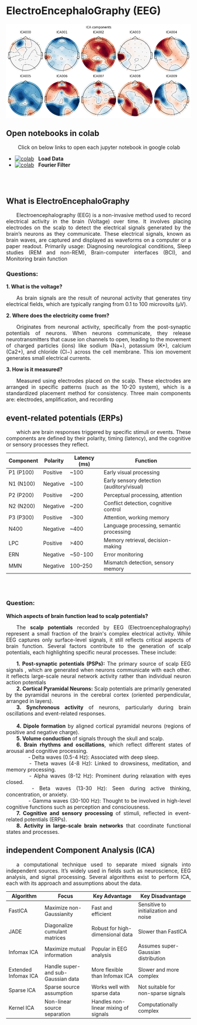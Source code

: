 # **ElectroEncephaloGraphy (EEG)**

<img align='center' width='800' src="https://github.com/Mhddaraaa/start/blob/main/ElectroEncephaloGraphy(EEG)/ICA.png">
<br>

## Open notebooks in colab
<p align='justify'>
    &emsp;&emsp; Click on below links to open each jupyter notebook in google colab
</p>

[logo]: https://colab.research.google.com/assets/colab-badge.svg

- [![colab][logo]](https://colab.research.google.com/github.com/Mhddaraaa/start/blob/main/ElectroEncephaloGraphy(EEG)/1_MNE_loadData.ipynb) &nbsp; **Load Data**
- [![colab][logo]](https://colab.research.google.com/github.com/Mhddaraaa/start/blob/main/ElectroEncephaloGraphy(EEG)/2_MNE_filterDataFourier.ipynb) &nbsp; **Fourier Filter**

<br><br>

##	**What is ElectroEncephaloGraphy**

<p align='justify'>
    &emsp;&emsp;Electroencephalography (EEG) is a non-invasive method used to record electrical activity in the brain (Voltage) over time.
  It involves placing electrodes on the scalp to detect the electrical signals generated by the brain’s neurons as they communicate.
  These electrical signals, known as brain waves, are captured and displayed as waveforms on a computer or a paper readout.
Primarily usage: Diagnosing neurological conditions, Sleep studies (REM and non-REM), Brain-computer interfaces (BCI), and Monitoring brain function
</p>

###	**Questions:**

**1.	What is the voltage?**
<p align='justify'>
    &emsp;&emsp;As brain signals are the result of neuronal activity that generates tiny electrical fields, which are typically ranging from
  0.1 to 100 microvolts (µV).
</p>

**2.	Where does the electricity come from?**
<p align='justify'>
    &emsp;&emsp;Originates from neuronal activity, specifically from the post-synaptic potentials of neurons. When neurons communicate,
  they release neurotransmitters that cause ion channels to open, leading to the movement of charged particles (ions) like sodium (Na+), potassium (K+), calcium (Ca2+), and chloride (Cl−) across the cell membrane. This ion movement generates small electrical currents.
</p>

**3.	How is it measured?**
<p align='justify'>
    &emsp;&emsp;Measured using electrodes placed on the scalp. These electrodes are arranged in specific patterns (such as the 10-20 system),
  which is a standardized placement method for consistency. Three main components are: electrodes, amplification, and recording
</p>

## **event-related potentials (ERPs)**
<p align='justify'>
    &emsp;&emsp;which are brain responses triggered by specific stimuli or events. These components are defined by their polarity, timing (latency),
  and the cognitive or sensory processes they reflect.
</p>

|Component |	Polarity |	Latency (ms) |	Function|
|----------|-----------|---------------|----------|
P1 (P100) |	Positive |	~100 |	Early visual processing
N1 (N100) |	Negative	| ~100 |	Early sensory detection (auditory/visual)
P2 (P200)	| Positive |	~200 |	Perceptual processing, attention
N2 (N200)	| Negative |	~200	| Conflict detection, cognitive control
P3 (P300) |	Positive |	~300 |	Attention, working memory
N400 |	Negative	| ~400 |	Language processing, semantic processing
LPC |	Positive |	>400 |	Memory retrieval, decision-making
ERN |	Negative |	~50-100 |	Error monitoring
MMN |	Negative |	100–250 |	Mismatch detection, sensory memory

<br><br>

###	**Question:**
**Which aspects of brain function lead to scalp potentials?**
<p align='justify'>
    &emsp;&emsp;The <b>scalp potentials</b> recorded by EEG (Electroencephalography) represent a small fraction of the brain's
  complex electrical activity. While EEG captures only surface-level signals, it still reflects critical aspects of brain function. 
Several factors contribute to the generation of scalp potentials, each highlighting specific neural processes. These include:
</p>

<p align='justify'>
    &emsp;&emsp;<b>1.	Post-synaptic potentials (PSPs):</b> The primary source of scalp EEG signals , which are generated when neurons communicate with each other.
  it reflects large-scale neural network activity rather than individual neuron action potentials <br>
    &emsp;&emsp;<b>2.	Cortical Pyramidal Neurons:</b> Scalp potentials are primarily generated by the pyramidal neurons in the cerebral cortex
  (oriented perpendicular, arranged in layers). <br>
    &emsp;&emsp;<b>3.	Synchronous activity</b> of neurons, particularly during brain oscillations and event-related responses. <br><br>
    &emsp;&emsp;<b>4.	Dipole formation</b> by aligned cortical pyramidal neurons (regions of positive and negative charge).<br>
    &emsp;&emsp;<b>5.	Volume conduction</b> of signals through the skull and scalp.<br>
    &emsp;&emsp;<b>6.	Brain rhythms and oscillations</b>, which reflect different states of arousal and cognitive processing.<br>
    &emsp;&emsp;&emsp;&emsp; - Delta waves (0.5-4 Hz): Associated with deep sleep.<br>
    &emsp;&emsp;&emsp;&emsp; - Theta waves (4-8 Hz): Linked to drowsiness, meditation, and memory processing.<br>
    &emsp;&emsp;&emsp;&emsp; - Alpha waves (8-12 Hz): Prominent during relaxation with eyes closed.<br>
    &emsp;&emsp;&emsp;&emsp; - Beta waves (13-30 Hz): Seen during active thinking, concentration, or anxiety.<br>
    &emsp;&emsp;&emsp;&emsp; - Gamma waves (30-100 Hz): Thought to be involved in high-level cognitive functions such as perception and consciousness.<br>
    &emsp;&emsp;<b>7.	Cognitive and sensory processing</b> of stimuli, reflected in event-related potentials (ERPs).<br>
    &emsp;&emsp;<b>8.	Activity in large-scale brain networks</b> that coordinate functional states and processes.
</p>

## **independent Component Analysis (ICA)**

<p align='justify'>
    &emsp;&emsp;a computational technique used to separate mixed signals into independent sources. It’s widely used in fields such as neuroscience, EEG analysis, and signal processing. Several algorithms exist to perform ICA, each with its approach and assumptions about the data.
</p>


|Algorithm | Focus | Key Advantage | Key Disadvantage|
|----------|-------|---------------|-----------------|
|FastICA | Maximize non-Gaussianity | Fast and efficient | Sensitive to initialization and noise|
|JADE | Diagonalize cumulant matrices | Robust for high-dimensional data |	Slower than FastICA
Infomax ICA | Maximize mutual information | Popular in EEG analysis | Assumes super-Gaussian distribution
Extended Infomax ICA | Handle super- and sub-Gaussian data | More flexible than Infomax ICA | Slower and more complex
Sparse ICA | Sparse source assumption | Works well with sparse data | Not suitable for non-sparse signals
Kernel ICA | Non-linear source separation | Handles non-linear mixing of signals | Computationally complex






<p align='justify'>
    &emsp;&emsp;
</p>

<img align='center' width='100' src="">


<br>
<br>
<br>
